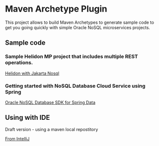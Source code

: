 # Maven Archetype Plugin

This project allows to build Maven Archetypes to generate sample code to get you going quickly with simple Oracle NoSQL microservices projects. 

## Sample code

### Sample Helidon MP project that includes multiple REST operations.

[Helidon with Jakarta Nosql](./maven-modules/helidon-jakarta-nosql)

### Getting started with NoSQL Database Cloud Service using Spring

[Oracle NoSQL Database SDK for Spring Data](./maven-modules/spring-boot-nosql)

## Using with IDE

Draft version - using a maven local repostitory

[From IntelliJ](./videos/spring-example-with-maven-archetype.mp4)
